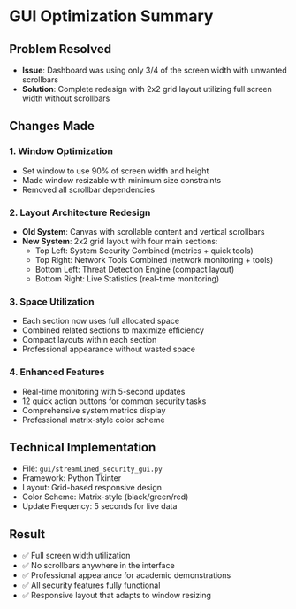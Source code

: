 # GUI Optimization Summary

## Problem Resolved
- **Issue**: Dashboard was using only 3/4 of the screen width with unwanted scrollbars
- **Solution**: Complete redesign with 2x2 grid layout utilizing full screen width without scrollbars

## Changes Made

### 1. Window Optimization
- Set window to use 90% of screen width and height
- Made window resizable with minimum size constraints
- Removed all scrollbar dependencies

### 2. Layout Architecture Redesign
- **Old System**: Canvas with scrollable content and vertical scrollbars
- **New System**: 2x2 grid layout with four main sections:
  - Top Left: System Security Combined (metrics + quick tools)
  - Top Right: Network Tools Combined (network monitoring + tools)
  - Bottom Left: Threat Detection Engine (compact layout)
  - Bottom Right: Live Statistics (real-time monitoring)

### 3. Space Utilization
- Each section now uses full allocated space
- Combined related sections to maximize efficiency
- Compact layouts within each section
- Professional appearance without wasted space

### 4. Enhanced Features
- Real-time monitoring with 5-second updates
- 12 quick action buttons for common security tasks
- Comprehensive system metrics display
- Professional matrix-style color scheme

## Technical Implementation
- File: `gui/streamlined_security_gui.py`
- Framework: Python Tkinter
- Layout: Grid-based responsive design
- Color Scheme: Matrix-style (black/green/red)
- Update Frequency: 5 seconds for live data

## Result
- ✅ Full screen width utilization
- ✅ No scrollbars anywhere in the interface
- ✅ Professional appearance for academic demonstrations
- ✅ All security features fully functional
- ✅ Responsive layout that adapts to window resizing
